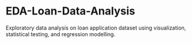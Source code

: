 # EDA-Loan-Data-Analysis
Exploratory data analysis on loan application dataset using visualization, statistical testing, and regression modelling.
